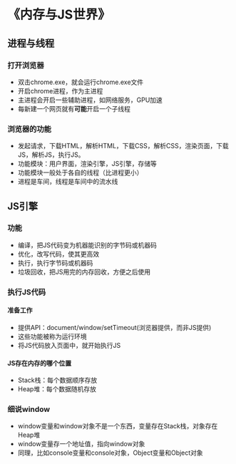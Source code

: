 # 《内存与JS世界》
## 进程与线程
### 打开浏览器
* 双击chrome.exe，就会运行chrome.exe文件
* 开启chrome进程，作为主进程
* 主进程会开启一些辅助进程，如网络服务，GPU加速
* 每新建一个网页就有**可能**开启一个子线程
### 浏览器的功能
* 发起请求，下载HTML，解析HTML，下载CSS，解析CSS，渲染页面，下载JS，解析JS，执行JS。
* 功能模块：用户界面，渲染引擎，JS引擎，存储等
* 功能模块一般处于各自的线程（比进程更小）
* 进程是车间，线程是车间中的流水线
## JS引擎
### 功能
* 编译，把JS代码变为机器能识别的字节码或机器码
* 优化，改写代码，使其更高效
* 执行，执行字节码或机器码
* 垃圾回收，把JS用完的内存回收，方便之后使用
### 执行JS代码
#### 准备工作
* 提供API：document/window/setTimeout(浏览器提供，而非JS提供)
* 这些功能被称为运行环境
* 将JS代码放入页面中，就开始执行JS
#### JS存在内存的哪个位置
* Stack栈：每个数据顺序存放
* Heap堆：每个数据随机存放
### 细说window
* window变量和window对象不是一个东西，变量存在Stack栈，对象存在Heap堆
* window变量存一个地址值，指向window对象
* 同理，比如console变量和console对象，Object变量和Object对象
